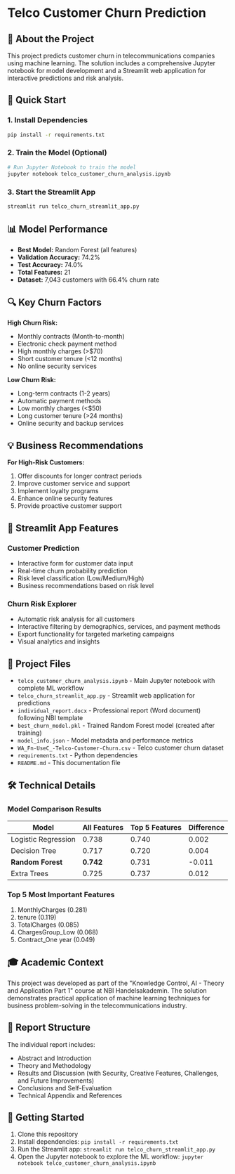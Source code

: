 # Telco Customer Churn Prediction

## 📱 About the Project

This project predicts customer churn in telecommunications companies using machine learning. The solution includes a comprehensive Jupyter notebook for model development and a Streamlit web application for interactive predictions and risk analysis.

## 🚀 Quick Start

### 1. Install Dependencies

```bash
pip install -r requirements.txt
```

### 2. Train the Model (Optional)

```bash
# Run Jupyter Notebook to train the model
jupyter notebook telco_customer_churn_analysis.ipynb
```

### 3. Start the Streamlit App

```bash
streamlit run telco_churn_streamlit_app.py
```

## 📊 Model Performance

- **Best Model:** Random Forest (all features)
- **Validation Accuracy:** 74.2%
- **Test Accuracy:** 74.0%
- **Total Features:** 21
- **Dataset:** 7,043 customers with 66.4% churn rate

## 🔍 Key Churn Factors

**High Churn Risk:**

- Monthly contracts (Month-to-month)
- Electronic check payment method
- High monthly charges (>$70)
- Short customer tenure (<12 months)
- No online security services

**Low Churn Risk:**

- Long-term contracts (1-2 years)
- Automatic payment methods
- Low monthly charges (<$50)
- Long customer tenure (>24 months)
- Online security and backup services

## 💡 Business Recommendations

**For High-Risk Customers:**

1. Offer discounts for longer contract periods
2. Improve customer service and support
3. Implement loyalty programs
4. Enhance online security features
5. Provide proactive customer support

## 🎯 Streamlit App Features

### Customer Prediction

- Interactive form for customer data input
- Real-time churn probability prediction
- Risk level classification (Low/Medium/High)
- Business recommendations based on risk level

### Churn Risk Explorer

- Automatic risk analysis for all customers
- Interactive filtering by demographics, services, and payment methods
- Export functionality for targeted marketing campaigns
- Visual analytics and insights

## 📁 Project Files

- `telco_customer_churn_analysis.ipynb` - Main Jupyter notebook with complete ML workflow
- `telco_churn_streamlit_app.py` - Streamlit web application for predictions
- `individual_report.docx` - Professional report (Word document) following NBI template
- `best_churn_model.pkl` - Trained Random Forest model (created after training)
- `model_info.json` - Model metadata and performance metrics
- `WA_Fn-UseC_-Telco-Customer-Churn.csv` - Telco customer churn dataset
- `requirements.txt` - Python dependencies
- `README.md` - This documentation file

## 🛠️ Technical Details

### Model Comparison Results

| Model               | All Features | Top 5 Features | Difference |
| ------------------- | ------------ | -------------- | ---------- |
| Logistic Regression | 0.738        | 0.740          | 0.002      |
| Decision Tree       | 0.717        | 0.720          | 0.004      |
| **Random Forest**   | **0.742**    | 0.731          | -0.011     |
| Extra Trees         | 0.725        | 0.737          | 0.012      |

### Top 5 Most Important Features

1. MonthlyCharges (0.281)
2. tenure (0.119)
3. TotalCharges (0.085)
4. ChargesGroup_Low (0.068)
5. Contract_One year (0.049)

## 🎓 Academic Context

This project was developed as part of the "Knowledge Control, AI - Theory and Application Part 1" course at NBI Handelsakademin. The solution demonstrates practical application of machine learning techniques for business problem-solving in the telecommunications industry.

## 📄 Report Structure

The individual report includes:

- Abstract and Introduction
- Theory and Methodology
- Results and Discussion (with Security, Creative Features, Challenges, and Future Improvements)
- Conclusions and Self-Evaluation
- Technical Appendix and References

## 🚀 Getting Started

1. Clone this repository
2. Install dependencies: `pip install -r requirements.txt`
3. Run the Streamlit app: `streamlit run telco_churn_streamlit_app.py`
4. Open the Jupyter notebook to explore the ML workflow: `jupyter notebook telco_customer_churn_analysis.ipynb`
